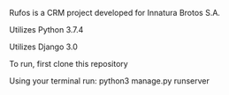 Rufos is a CRM project developed for Innatura Brotos S.A.

Utilizes Python 3.7.4

Utilizes Django 3.0


To run, first clone this repository

Using your terminal run: python3 manage.py runserver
